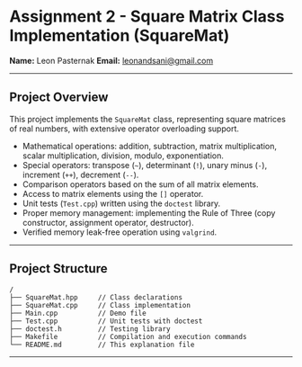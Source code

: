 
# Assignment 2 - Square Matrix Class Implementation (SquareMat)

**Name:** Leon Pasternak 
**Email:** leonandsani@gmail.com

---

## Project Overview

This project implements the `SquareMat` class, representing square matrices of real numbers, with extensive operator overloading support.

- Mathematical operations: addition, subtraction, matrix multiplication, scalar multiplication, division, modulo, exponentiation.
- Special operators: transpose (`~`), determinant (`!`), unary minus (`-`), increment (`++`), decrement (`--`).
- Comparison operators based on the sum of all matrix elements.
- Access to matrix elements using the `[]` operator.
- Unit tests (`Test.cpp`) written using the `doctest` library.
- Proper memory management: implementing the Rule of Three (copy constructor, assignment operator, destructor).
- Verified memory leak-free operation using `valgrind`.

---

## Project Structure

```plaintext
/
├── SquareMat.hpp     // Class declarations
├── SquareMat.cpp     // Class implementation
├── Main.cpp          // Demo file
├── Test.cpp          // Unit tests with doctest
├── doctest.h         // Testing library 
├── Makefile          // Compilation and execution commands
└── README.md         // This explanation file
```

---
